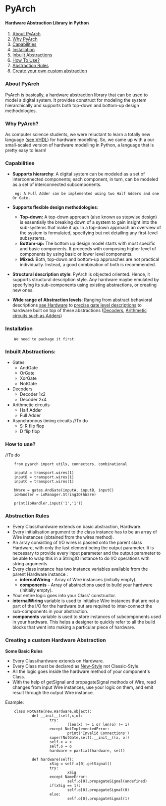 # PyArch
#### Hardware Abstraction Library in Python

1. [About PyArch](#about-pyarch)
2. [Why PyArch](#why-pyarch)
3. [Capabilities](#capabilities)
4. [Installation](#installation)
5. [Inbuilt Abstractions](#inbuilt-abstractions)
6. [How To Use?](#how-to-use)
7. [Abstraction Rules](#abstraction-rules)
8. [Create your own custom abstraction](#creating-a-custom-hardware-abstraction)

### About PyArch
PyArch is basically, a hardware abstraction library that can be used to model a digital system. It provides construct for modeling the system hierarchically and supports both top-down and bottom-up design methodologies. 

### Why PyArch?
As computer science students, we were reluctant to learn a totally new language ([see VHDL](https://en.wikipedia.org/wiki/VHDL)) for hardware modelling. So, we came up with a our small-scaled version of hardware modelling in Python, a language that is pretty easy to learn!

### Capabilities
-  __Supports hierarchy__: A digital system can be modeled as a set of interconnected components; each component, in turn, can be modeled as a set of interconnected subcomponents.

        eg: A Full Adder can be implemented using two Half Adders and one Or Gate.
        
- __Supports flexible design methodologies__: 
  - **Top-down:** A top-down approach (also known as stepwise design) is essentially the breaking down of a system to gain insight into the sub-systems that make it up. In a top-down approach an overview of the system is formulated, specifying but not detailing any first-level subsystems.
  - **Bottom-up:** The bottom up design model starts with most specific and basic components. It proceeds with composing higher level of components by using basic or lower level components.
  - **Mixed:** Both, top-down and bottom-up approaches are not practical individually. Instead, a good combination of both is recommended.

- __Structural description style__: PyArch is objected oriented. Hence, it supports structural description style. Any hardware maybe emulated by specifying its sub-components using existing abstractions, or creating new ones.

- __Wide range of Abstraction levels__: Ranging from abstract behavioral descriptions [see Hardware](utils/new.py) to [precise gate level descriptions](combinational/gates.py) to hardware built on top of these abstractions ([Decoders](combinational/decoders.py), [Arithmetic circuits such as Adders](combinational/arithmetics.py))

### Installation
        We need to package it first
        
### Inbuilt Abstractions:
- Gates
  - AndGate    
  - OrGate      
  - XorGate      
  - NotGate
- Decoders
  - Decoder 1x2
  - Decoder 2x4
- Arithmetic circuits
  - Half Adder
  - Full Adder
- Asynchronous timing circuits //To do
  - S-R flip flop
  - D flip flop

### How to use?
//To do
        
        from pyarch import utils, connectors, combinational
        
        inputA = transport.wires(1)
        inputB = transport.wires(1)
        inputC = transport.wires(1)

        hWare = gates.AndGate(inputA, inputB, inputC)
        ioHandler = ioManager.StringIO(hWare)

        print(ioHandler.input('1','1'))

### Abstraction Rules
- Every Class/hardware extends on basic abstraction, Hardware.
- Every initialisation argument to the class instance has to be an array of Wire instances (obtained from the wires method).
- An array consisting of I/O wires is passed onto the parent class Hardware, with only the last element being the output parameter. It is necessary to provide every input parameter and the output parameter to be able to wrap this in a StringIO instance to do I/O operations with string arguments.
- Every class instance has two instance variables available from the parent Hardware instance :
   - **internalWiring** - Array of Wire instances (initially empty).
   - **components** - Array of abstractions used to build your hardware (initially empty).
- Your entire logic goes into your Class' constructor.
- **internalWiring** variable is used to initialise Wire instances that are not a part of the I/O for the hardware but are required to inter-connect the sub-components in your abstraction.
- **components** variable is used to store instances of subcomponents used in your hardware. This helps a designer to quickly refer to all the build blocks that went into making a particular piece of hardware.


### Creating a custom Hardware Abstraction

**Some Basic Rules**
- Every Class/hardware extends on Hardware.
- Every Class must be declared as [New-Style](https://docs.python.org/2/reference/datamodel.html#new-style-and-classic-classes) not Classic-Style. 
- All the logic goes inside the hardware method of your component's Class.
- With the help of getSignal and propagateSignal methods of Wire, read changes from input Wire instances, use your logic on them, and emit result through the output Wire instance.

Example:
        
        class NotGate(new.Hardware,object):
                def __init__(self,x,o):
                        try:
                                (len(x) != 1 or len(o) != 1)
                        except NotImplementedError:
                                print('Invalid Connections')
                        super(NotGate,self).__init__([x, o])
                        self.x = x
                        self.o = o
                        hardware = partial(hardware, self)

                def hardware(self):
                        xSig = self.x[0].getSignal()
                        try:
                                xSig
                        except NameError:
                                self.o[0].propagateSignal(undefined)
                        if(xSig == 1):
                                self.o[0].propagateSignal(0)
                        else:
                                self.o[0].propagateSignal(1)
